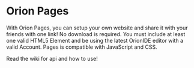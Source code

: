 # Orion Pages
With Orion Pages, you can setup your own website and share it with your friends with one link! No download is required. You must include at least one valid HTML5 Element and be using the latest OrionIDE editor with a valid Account. Pages is compatible with JavaScript and CSS.

Read the wiki for api and how to use!
